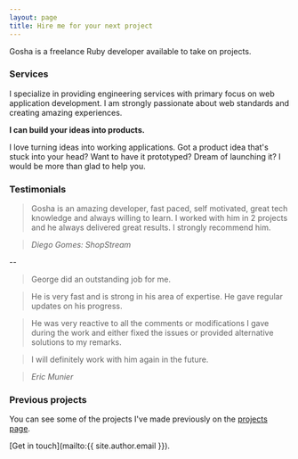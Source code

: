 ```yaml
---
layout: page
title: Hire me for your next project
--- 
```


Gosha is a freelance Ruby developer available to take on projects.

### Services

I specialize in providing engineering services with primary focus on web
application development. I am strongly passionate about web standards
and creating amazing experiences.

**I can build your ideas into products.**

I love turning ideas into working applications. Got a product idea
that's stuck into your head? Want to have it prototyped?  Dream of
launching it? I would be more than glad to help you.

### Testimonials

> Gosha is an amazing developer, fast paced, self motivated, great tech
> knowledge and always willing to learn. I worked with him in 2 projects
> and he always delivered great results. I strongly recommend him.

> *Diego Gomes: ShopStream*

--

> George did an outstanding job for me.

> He is very fast and is strong in his area of expertise.
> He gave regular updates on his progress.

> He was very reactive to all the comments or modifications I gave during
> the work and either fixed the issues or provided alternative solutions
> to my remarks.

> I will definitely work with him again in the future.

> *Eric Munier*

### Previous projects

You can see some of the projects I've made previously on the [projects
page](/projects.html).

[Get in touch](mailto:{{ site.author.email }}).
